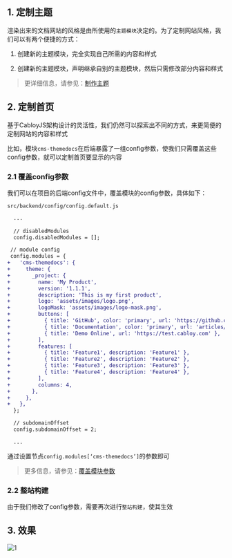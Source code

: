 ## 1. 定制主题

渲染出来的文档网站的风格是由所使用的`主题模块`决定的。为了定制网站风格，我们可以有两个便捷的方式：

1. 创建新的主题模块，完全实现自己所需的内容和样式

2. 创建新的主题模块，声明继承自别的主题模块，然后只需修改部分内容和样式

> 更详细信息，请参见：[制作主题](https://cabloy.com/zh-cn/articles/0637edc55058472c935d86c2b388935c.html)

## 2. 定制首页

基于CabloyJS架构设计的灵活性，我们仍然可以探索出不同的方式，来更简便的定制网站的内容和样式

比如，模块`cms-themedocs`在后端暴露了一组config参数，使我们只需覆盖这些config参数，就可以定制首页要显示的内容

### 2.1 覆盖config参数

我们可以在项目的后端config文件中，覆盖模块的config参数，具体如下：

`src/backend/config/config.default.js`

``` diff
  ...
  
  // disabledModules
  config.disabledModules = [];

 // module config
 config.modules = {
+   'cms-themedocs': {
+     theme: {
+       _project: {
+         name: 'My Product',
+         version: '1.1.1',
+         description: 'This is my first product',
+         logo: 'assets/images/logo.png',
+         logoMask: 'assets/images/logo-mask.png',
+         buttons: [
+           { title: 'GitHub', color: 'primary', url: 'https://github.com/zhennann/cabloy' },
+           { title: 'Documentation', color: 'primary', url: 'articles/introduce.html' },
+           { title: 'Demo Online', url: 'https://test.cabloy.com' },
+         ],
+         features: [
+           { title: 'Feature1', description: 'Feature1' },
+           { title: 'Feature2', description: 'Feature2' },
+           { title: 'Feature3', description: 'Feature3' },
+           { title: 'Feature4', description: 'Feature4' },
+         ],
+         columns: 4,
+       },
+     },
+   },
  };

  // subdomainOffset
  config.subdomainOffset = 2;

  ...
```

通过设置节点`config.modules[‘cms-themedocs’]`的参数即可

> 更多信息，请参见：[覆盖模块参数](https://cabloy.com/zh-cn/articles/config-modules.html)

### 2.2 整站构建

由于我们修改了config参数，需要再次进行`整站构建`，使其生效

## 3. 效果

![1](https://portal.cabloy.com/api/a/file/file/download/ab3c1ca6920148078798769ed0106591.png)
